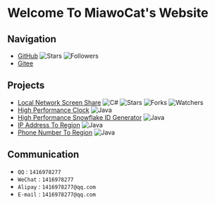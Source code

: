 # Welcome To MiawoCat's Website

## Navigation

- [GitHub](https://github.com/ALI1416)
  ![Stars](https://img.shields.io/github/stars/ALI1416?style=social)
  ![Followers](https://img.shields.io/github/followers/ALI1416?style=social)
- [Gitee](https://gitee.com/ALI1416)

## Projects

- [Local Network Screen Share](https://github.com/ALI1416/ScreenShare)
  ![C#](https://shields.io/badge/C%23-178600)
  ![Stars](https://img.shields.io/github/stars/ALI1416/ScreenShare?style=social)
  ![Forks](https://img.shields.io/github/forks/ALI1416/ScreenShare?style=social)
  ![Watchers](https://img.shields.io/github/watchers/ALI1416/ScreenShare?style=social)
- [High Performance Clock](https://github.com/ALI1416/clock)
  ![Java](https://shields.io/badge/Java-B07219)
- [High Performance Snowflake ID Generator](https://github.com/ALI1416/id)
  ![Java](https://shields.io/badge/Java-B07219)
- [IP Address To Region](https://github.com/ALI1416/ip2region)
  ![Java](https://shields.io/badge/Java-B07219)
- [Phone Number To Region](https://github.com/ALI1416/phone2region)
  ![Java](https://shields.io/badge/Java-B07219)

## Communication

- `QQ` : `1416978277`
- `WeChat` : `1416978277`
- `Alipay` : `1416978277@qq.com`
- `E-mail` : `1416978277@qq.com`
